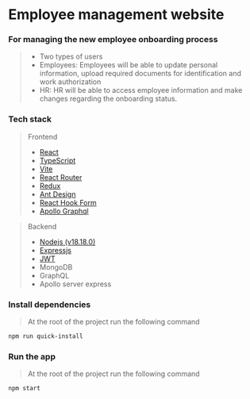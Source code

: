 # Employee management website

### For managing the new employee onboarding process
> * Two types of users
> * Employees: Employees will be able to update personal information, upload required documents for identification and work authorization
> * HR: HR will be able to access employee information and make changes regarding the onboarding status.

### Tech stack
> Frontend
> - [React](https://react.dev/reference/react)
> - [TypeScript](https://www.typescriptlang.org/docs/handbook/typescript-in-5-minutes.html)
> - [Vite](https://vitejs.dev/guide/)
> - [React Router](https://reactrouter.com/en/main/start/overview)
> - [Redux](https://react-redux.js.org/introduction/getting-started)
> - [Ant Design](https://ant.design/components/overview/)
> - [React Hook Form](https://react-hook-form.com/get-started#Quickstart)
> - [Apollo Graphql](https://www.apollographql.com/docs/react/)

> Backend
> - [Nodejs (v18.18.0)](https://nodejs.org/en/learn/getting-started/introduction-to-nodejs)
> - [Expressjs](https://expressjs.com/en/starter/hello-world.html)
> - [JWT](https://jwt.io/)
> - MongoDB
> - GraphQL
> - Apollo server express

### Install dependencies

> At the root of the project run the following command

```bash
npm run quick-install
```

### Run the app

> At the root of the project run the following command

```bash
npm start
```

